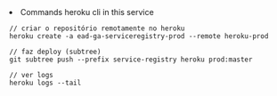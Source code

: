 <li>Commands heroku cli in this service</li>

```
// criar o repositório remotamente no heroku
heroku create -a ead-ga-serviceregistry-prod --remote heroku-prod

// faz deploy (subtree)
git subtree push --prefix service-registry heroku prod:master

// ver logs
heroku logs --tail
```

